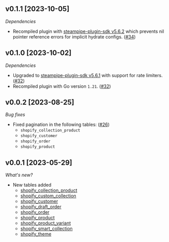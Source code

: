 ## v0.1.1 [2023-10-05]

_Dependencies_

- Recompiled plugin with [steampipe-plugin-sdk v5.6.2](https://github.com/turbot/steampipe-plugin-sdk/blob/main/CHANGELOG.md#v562-2023-10-03) which prevents nil pointer reference errors for implicit hydrate configs. ([#34](https://github.com/turbot/steampipe-plugin-shopify/pull/34))

## v0.1.0 [2023-10-02]

_Dependencies_

- Upgraded to [steampipe-plugin-sdk v5.6.1](https://github.com/turbot/steampipe-plugin-sdk/blob/main/CHANGELOG.md#v561-2023-09-29) with support for rate limiters. ([#32](https://github.com/turbot/steampipe-plugin-shopify/pull/32))
- Recompiled plugin with Go version `1.21`. ([#32](https://github.com/turbot/steampipe-plugin-shopify/pull/32))

## v0.0.2 [2023-08-25]

_Bug fixes_

- Fixed pagination in the following tables: ([#26](https://github.com/turbot/steampipe-plugin-shopify/pull/26))
  - `shopify_collection_product`
  - `shopify_customer`
  - `shopify_order`
  - `shopify_product`

## v0.0.1 [2023-05-29]

_What's new?_

- New tables added
  - [shopify_collection_product](https://hub.steampipe.io/plugins/turbot/shopify/tables/shopify_collection_product)
  - [shopify_custom_collection](https://hub.steampipe.io/plugins/turbot/shopify/tables/shopify_custom_collection)
  - [shopify_customer](https://hub.steampipe.io/plugins/turbot/shopify/tables/shopify_customer)
  - [shopify_draft_order](https://hub.steampipe.io/plugins/turbot/shopify/tables/shopify_draft_order)
  - [shopify_order](https://hub.steampipe.io/plugins/turbot/shopify/tables/shopify_order)
  - [shopify_product](https://hub.steampipe.io/plugins/turbot/shopify/tables/shopify_product)
  - [shopify_product_variant](https://hub.steampipe.io/plugins/turbot/shopify/tables/shopify_product_variant)
  - [shopify_smart_collection](https://hub.steampipe.io/plugins/turbot/shopify/tables/shopify_smart_collection)
  - [shopify_theme](https://hub.steampipe.io/plugins/turbot/shopify/tables/shopify_theme)
